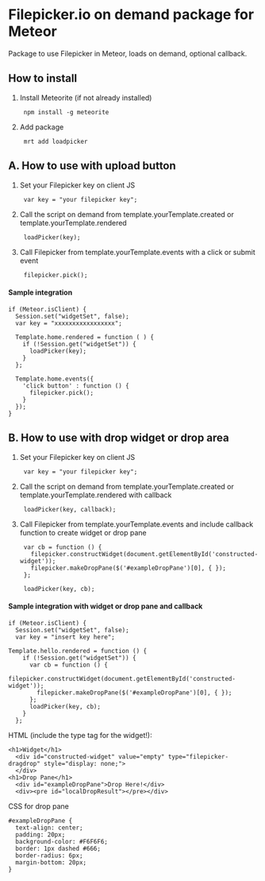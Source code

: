 # Filepicker.io on demand package for Meteor

Package to use Filepicker in Meteor, loads on demand, optional callback.

## How to install

1. Install Meteorite (if not already installed)

        npm install -g meteorite

2. Add package

        mrt add loadpicker
 
## A. How to use with upload button

1. Set your Filepicker key on client JS

        var key = "your filepicker key";


2. Call the script on demand from template.yourTemplate.created or template.yourTemplate.rendered

        loadPicker(key);


3. Call Filepicker from template.yourTemplate.events with a click or submit event

        filepicker.pick();


#### Sample integration

```
if (Meteor.isClient) {
  Session.set("widgetSet", false);
  var key = "xxxxxxxxxxxxxxxxx";

  Template.home.rendered = function ( ) { 
    if (!Session.get("widgetSet")) {  
      loadPicker(key);
    }
  };

  Template.home.events({
    'click button' : function () {
      filepicker.pick();
    }
  });
}
```

## B. How to use with drop widget or drop area

1. Set your Filepicker key on client JS

        var key = "your filepicker key";
 
2. Call the script on demand from template.yourTemplate.created or template.yourTemplate.rendered with callback
      
        loadPicker(key, callback);
 
3. Call Filepicker from template.yourTemplate.events and include callback function to create widget or drop pane
  
        var cb = function () {
          filepicker.constructWidget(document.getElementById('constructed-widget'));
          filepicker.makeDropPane($('#exampleDropPane')[0], { });
        };
      
        loadPicker(key, cb);


#### Sample integration with widget or drop pane and callback

```
if (Meteor.isClient) {
  Session.set("widgetSet", false);
  var key = "insert key here";

Template.hello.rendered = function () {
    if (!Session.get("widgetSet")) {  
      var cb = function () {
        filepicker.constructWidget(document.getElementById('constructed-widget'));
        filepicker.makeDropPane($('#exampleDropPane')[0], { });
      };
      loadPicker(key, cb);
    }
  };
```

HTML (include the type tag for the widget!):

    <h1>Widget</h1>
      <div id="constructed-widget" value="empty" type="filepicker-dragdrop" style="display: none;">
      </div>
    <h1>Drop Pane</h1>
      <div id="exampleDropPane">Drop Here!</div>
      <div><pre id="localDropResult"></pre></div>
    
CSS for drop pane
  
    #exampleDropPane {
      text-align: center;
      padding: 20px;
      background-color: #F6F6F6;
      border: 1px dashed #666;
      border-radius: 6px;
      margin-bottom: 20px;
    }
